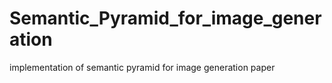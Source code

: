 # Semantic_Pyramid_for_image_generation
implementation of semantic pyramid for image generation paper
